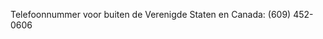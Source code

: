 <Token xmlns:xlink="http://www.w3.org/1999/xlink">Telefoonnummer voor buiten de Verenigde Staten en Canada: (609) 452-0606</Token>

<!--HONumber=Jun16_HO4-->


